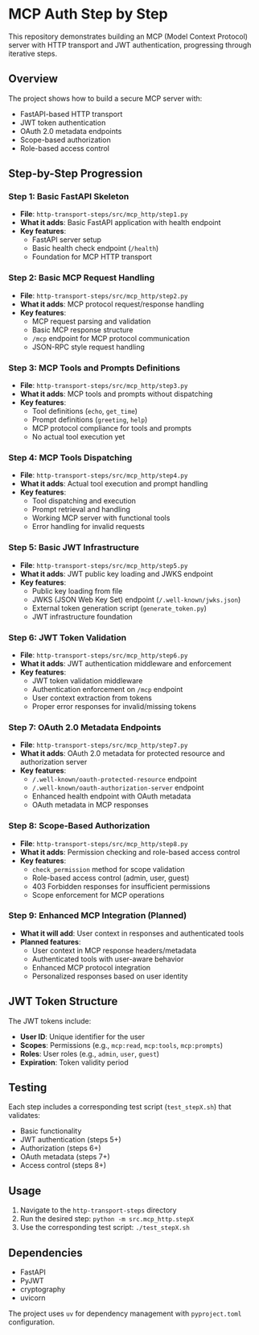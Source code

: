 # MCP Auth Step by Step

This repository demonstrates building an MCP (Model Context Protocol) server with HTTP transport and JWT authentication, progressing through iterative steps.

## Overview

The project shows how to build a secure MCP server with:
- FastAPI-based HTTP transport
- JWT token authentication
- OAuth 2.0 metadata endpoints
- Scope-based authorization
- Role-based access control

## Step-by-Step Progression

### Step 1: Basic FastAPI Skeleton
- **File**: `http-transport-steps/src/mcp_http/step1.py`
- **What it adds**: Basic FastAPI application with health endpoint
- **Key features**: 
  - FastAPI server setup
  - Basic health check endpoint (`/health`)
  - Foundation for MCP HTTP transport

### Step 2: Basic MCP Request Handling
- **File**: `http-transport-steps/src/mcp_http/step2.py`
- **What it adds**: MCP protocol request/response handling
- **Key features**:
  - MCP request parsing and validation
  - Basic MCP response structure
  - `/mcp` endpoint for MCP protocol communication
  - JSON-RPC style request handling

### Step 3: MCP Tools and Prompts Definitions
- **File**: `http-transport-steps/src/mcp_http/step3.py`
- **What it adds**: MCP tools and prompts without dispatching
- **Key features**:
  - Tool definitions (`echo`, `get_time`)
  - Prompt definitions (`greeting`, `help`)
  - MCP protocol compliance for tools and prompts
  - No actual tool execution yet

### Step 4: MCP Tools Dispatching
- **File**: `http-transport-steps/src/mcp_http/step4.py`
- **What it adds**: Actual tool execution and prompt handling
- **Key features**:
  - Tool dispatching and execution
  - Prompt retrieval and handling
  - Working MCP server with functional tools
  - Error handling for invalid requests

### Step 5: Basic JWT Infrastructure
- **File**: `http-transport-steps/src/mcp_http/step5.py`
- **What it adds**: JWT public key loading and JWKS endpoint
- **Key features**:
  - Public key loading from file
  - JWKS (JSON Web Key Set) endpoint (`/.well-known/jwks.json`)
  - External token generation script (`generate_token.py`)
  - JWT infrastructure foundation

### Step 6: JWT Token Validation
- **File**: `http-transport-steps/src/mcp_http/step6.py`
- **What it adds**: JWT authentication middleware and enforcement
- **Key features**:
  - JWT token validation middleware
  - Authentication enforcement on `/mcp` endpoint
  - User context extraction from tokens
  - Proper error responses for invalid/missing tokens

### Step 7: OAuth 2.0 Metadata Endpoints
- **File**: `http-transport-steps/src/mcp_http/step7.py`
- **What it adds**: OAuth 2.0 metadata for protected resource and authorization server
- **Key features**:
  - `/.well-known/oauth-protected-resource` endpoint
  - `/.well-known/oauth-authorization-server` endpoint
  - Enhanced health endpoint with OAuth metadata
  - OAuth metadata in MCP responses

### Step 8: Scope-Based Authorization
- **File**: `http-transport-steps/src/mcp_http/step8.py`
- **What it adds**: Permission checking and role-based access control
- **Key features**:
  - `check_permission` method for scope validation
  - Role-based access control (admin, user, guest)
  - 403 Forbidden responses for insufficient permissions
  - Scope enforcement for MCP operations

### Step 9: Enhanced MCP Integration (Planned)
- **What it will add**: User context in responses and authenticated tools
- **Planned features**:
  - User context in MCP response headers/metadata
  - Authenticated tools with user-aware behavior
  - Enhanced MCP protocol integration
  - Personalized responses based on user identity

## JWT Token Structure

The JWT tokens include:
- **User ID**: Unique identifier for the user
- **Scopes**: Permissions (e.g., `mcp:read`, `mcp:tools`, `mcp:prompts`)
- **Roles**: User roles (e.g., `admin`, `user`, `guest`)
- **Expiration**: Token validity period

## Testing

Each step includes a corresponding test script (`test_stepX.sh`) that validates:
- Basic functionality
- JWT authentication (steps 5+)
- Authorization (steps 6+)
- OAuth metadata (steps 7+)
- Access control (steps 8+)

## Usage

1. Navigate to the `http-transport-steps` directory
2. Run the desired step: `python -m src.mcp_http.stepX`
3. Use the corresponding test script: `./test_stepX.sh`

## Dependencies

- FastAPI
- PyJWT
- cryptography
- uvicorn

The project uses `uv` for dependency management with `pyproject.toml` configuration.
